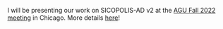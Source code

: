 I will be presenting our work on SICOPOLIS-AD v2 at the <a href="https://www.agu.org/Fall-Meeting">AGU Fall 2022 meeting</a> in Chicago. More details <a href="https://agu.confex.com/agu/fm22/meetingapp.cgi/Paper/1180560">here</a>!
